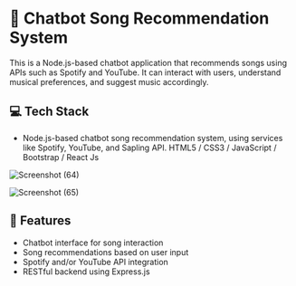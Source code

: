# 🎵 Chatbot Song Recommendation System

This is a Node.js-based chatbot application that recommends songs using APIs such as Spotify and YouTube. It can interact with users, understand musical preferences, and suggest music accordingly.
## 💻 Tech Stack
 - Node.js-based chatbot song recommendation 
system, using services like Spotify, YouTube, and Sapling API. 
HTML5 / CSS3 / JavaScript / Bootstrap / React Js


![Screenshot (64)](https://github.com/user-attachments/assets/91988714-3797-43fa-8e4b-828c10bdae53)

![Screenshot (65)](https://github.com/user-attachments/assets/4129aeae-705d-4201-925c-f0b0fe3a52f0)

## 🚀 Features

- Chatbot interface for song interaction
- Song recommendations based on user input
- Spotify and/or YouTube API integration
- RESTful backend using Express.js



